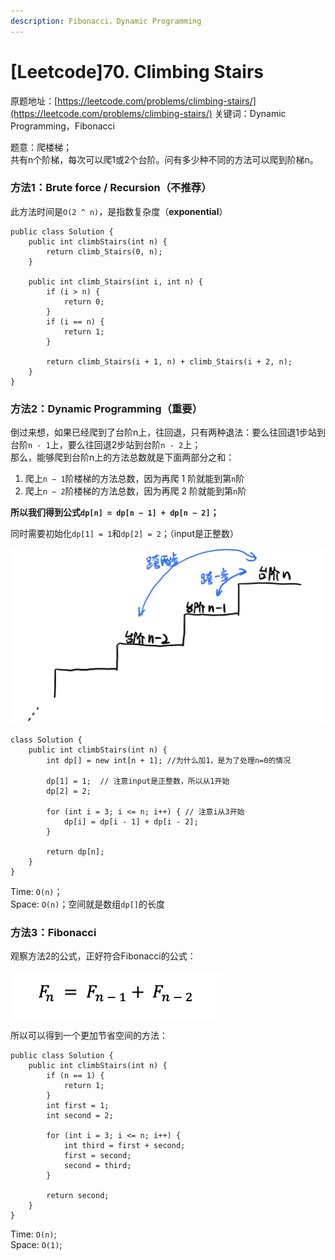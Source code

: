 ```yaml
---
description: Fibonacci，Dynamic Programming
---
```


# \[Leetcode\]70. Climbing Stairs

原题地址：[https://leetcode.com/problems/climbing-stairs/](https://leetcode.com/problems/climbing-stairs/) 关键词：Dynamic Programming，Fibonacci

题意：爬楼梯；  
共有n个阶梯，每次可以爬1或2个台阶。问有多少种不同的方法可以爬到阶梯n。



### 方法1：Brute force / Recursion（不推荐）

此方法时间是`O(2 ^ n)`，是指数复杂度（**exponential**）

```text
public class Solution {
    public int climbStairs(int n) {
        return climb_Stairs(0, n);
    }
    
    public int climb_Stairs(int i, int n) {
        if (i > n) {
            return 0;
        }
        if (i == n) {
            return 1;
        }
        
        return climb_Stairs(i + 1, n) + climb_Stairs(i + 2, n); 
    }
}
```



### 方法2：Dynamic Programming（重要）

倒过来想，如果已经爬到了台阶n上，往回退，只有两种退法：要么往回退1步站到台阶`n - 1`上，要么往回退2步站到台阶`n - 2`上；  
那么，能够爬到台阶n上的方法总数就是下面两部分之和：

1. 爬上`n − 1`阶楼梯的方法总数，因为再爬 1 阶就能到第`n`阶 
2. 爬上`n − 2`阶楼梯的方法总数，因为再爬 2 阶就能到第`n`阶

**所以我们得到公式`dp[n] = dp[n − 1] + dp[n − 2]`；**

同时需要初始化`dp[1] = 1`和`dp[2] = 2`；（input是正整数）

![](.gitbook/assets/img_6421.jpg)

```text
class Solution {
    public int climbStairs(int n) {
        int dp[] = new int[n + 1]; //为什么加1，是为了处理n=0的情况
        
        dp[1] = 1;  // 注意input是正整数，所以从1开始
        dp[2] = 2;
        
        for (int i = 3; i <= n; i++) { // 注意i从3开始
            dp[i] = dp[i - 1] + dp[i - 2];
        }
        
        return dp[n];
    }
}
```

Time: `O(n)`；  
Space: `O(n)`；空间就是数组`dp[]`的长度



### 方法3：Fibonacci

观察方法2的公式，正好符合Fibonacci的公式：

![](.gitbook/assets/screen-shot-2021-07-20-at-12.30.22-am.png)

所以可以得到一个更加节省空间的方法：

```text
public class Solution {
    public int climbStairs(int n) {
        if (n == 1) {
            return 1;
        }
        int first = 1;
        int second = 2;
        
        for (int i = 3; i <= n; i++) {
            int third = first + second;
            first = second;
            second = third;
        }
        
        return second;
    }
}
```

Time: `O(n)`;   
Space: `O(1)`;




